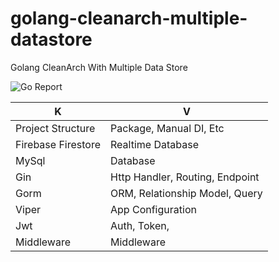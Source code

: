 # golang-cleanarch-multiple-datastore
Golang CleanArch With Multiple Data Store

![Go Report](https://goreportcard.com/badge/github.com/opannapo/golang-cleanarch-multiple-datastore)

| K | V
| ------ | ------ | 
| Project Structure | Package, Manual DI, Etc
| Firebase Firestore | Realtime Database
| MySql | Database
| Gin | Http Handler, Routing, Endpoint
| Gorm | ORM, Relationship Model, Query
| Viper | App Configuration
| Jwt | Auth, Token, 
| Middleware | Middleware

